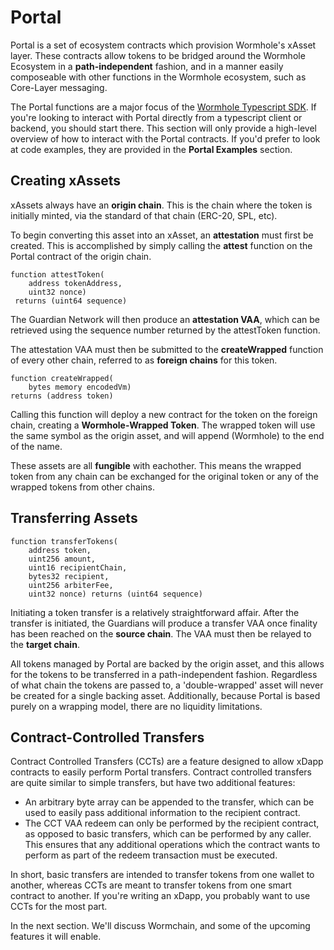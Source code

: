 # Portal

Portal is a set of ecosystem contracts which provision Wormhole's xAsset layer. These contracts allow tokens to be bridged around the Wormhole Ecosystem in a **path-independent** fashion, and in a manner easily composeable with other functions in the Wormhole ecosystem, such as Core-Layer messaging.

The Portal functions are a major focus of the [Wormhole Typescript SDK](https://www.npmjs.com/package/@certusone/wormhole-sdk). If you're looking to interact with Portal directly from a typescript client or backend, you should start there. This section will only provide a high-level overview of how to interact with the Portal contracts. If you'd prefer to look at code examples, they are provided in the **Portal Examples** section.

## Creating xAssets

xAssets always have an **origin chain**. This is the chain where the token is initially minted, via the standard of that chain (ERC-20, SPL, etc).

To begin converting this asset into an xAsset, an **attestation** must first be created. This is accomplished by simply calling the **attest** function on the Portal contract of the origin chain.

    function attestToken(
        address tokenAddress,
        uint32 nonce)
     returns (uint64 sequence)

The Guardian Network will then produce an **attestation VAA**, which can be retrieved using the sequence number returned by the attestToken function.

The attestation VAA must then be submitted to the **createWrapped** function of every other chain, referred to as **foreign chains** for this token.

    function createWrapped(
        bytes memory encodedVm)
    returns (address token)

Calling this function will deploy a new contract for the token on the foreign chain, creating a **Wormhole-Wrapped Token**. The wrapped token will use the same symbol as the origin asset, and will append (Wormhole) to the end of the name.

These assets are all **fungible** with eachother. This means the wrapped token from any chain can be exchanged for the original token or any of the wrapped tokens from other chains.

## Transferring Assets

    function transferTokens(
        address token,
        uint256 amount,
        uint16 recipientChain,
        bytes32 recipient,
        uint256 arbiterFee,
        uint32 nonce) returns (uint64 sequence)

Initiating a token transfer is a relatively straightforward affair. After the transfer is initiated, the Guardians will produce a transfer VAA once finality has been reached on the **source chain**. The VAA must then be relayed to the **target chain**.

All tokens managed by Portal are backed by the origin asset, and this allows for the tokens to be transferred in a path-independent fashion. Regardless of what chain the tokens are passed to, a 'double-wrapped' asset will never be created for a single backing asset. Additionally, because Portal is based purely on a wrapping model, there are no liquidity limitations.

## Contract-Controlled Transfers

Contract Controlled Transfers (CCTs) are a feature designed to allow xDapp contracts to easily perform Portal transfers. Contract controlled transfers are quite similar to simple transfers, but have two additional features:

- An arbitrary byte array can be appended to the transfer, which can be used to easily pass additional information to the recipient contract.
- The CCT VAA redeem can only be performed by the recipient contract, as opposed to basic transfers, which can be performed by any caller. This ensures that any additional operations which the contract wants to perform as part of the redeem transaction must be executed.

In short, basic transfers are intended to transfer tokens from one wallet to another, whereas CCTs are meant to transfer tokens from one smart contract to another. If you're writing an xDapp, you probably want to use CCTs for the most part.

In the next section. We'll discuss Wormchain, and some of the upcoming features it will enable.
